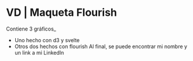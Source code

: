 # VD | Maqueta Flourish
Contiene 3 gráficos_
- Uno hecho con d3 y svelte
- Otros dos hechos con flourish
Al final, se puede encontrar mi nombre y un link a mi LinkedIn
